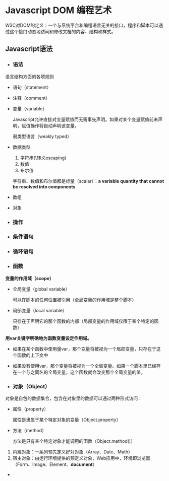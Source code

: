 # Javascript DOM 编程艺术

W3C对DOM的定义：一个与系统平台和编程语言无关的接口，程序和脚本可以通过这个接口动态地访问和修改文档的内容、结构和样式。

## Javascript语法

- ### 语法

语言结构方面的各项规则

  - 语句（statement）
  - 注释（comment）
  - 变量（variable）
    
    Javascript允许直接对变量赋值而无需事先声明。如果对某个变量赋值前未声明，赋值操作将自动声明该变量。

    弱类型语言（weakly typed）

  - 数据类型

    1. 字符串(\转义escaping)
    2. 数值
    3. 布尔值
    
    字符串、数值和布尔值都是标量（scalar）：**a variable quantity that cannot be resolved into components**

  - 数组
  - 对象

- ### 操作

- ### 条件语句
- ### 循环语句
- ### 函数

**变量的作用域（scope）**

  - 全局变量（global variable）
  
    可以在脚本的任何位置被引用（全局变量的作用域是整个脚本）

  - 局部变量（local variable）
    
    只存在于声明它的那个函数的内部（局部变量的作用域仅限于某个特定的函数）

**用var关键字明确地为函数变量设定作用域。**

  - 如果在某个函数中使用量var，那个变量将被视为一个局部变量，只存在于这个函数的上下文中
  - 如果没有使用var，那个变量将被视为一个全局变量。如果一个脚本里已经存在一个与之同名的全局变量，这个函数就会改变那个全局变量的值。

- ### 对象（Object）

对象是自包的数据集合，包含在对象里的数据可以通过两种形式访问：
  - 属性（property）
    
    属性是隶属于某个特定对象的变量（Object.property）

  - 方法（method）
    
    方法是只有某个特定对象才能调用的函数（Object.method()）

  1. 内建对象：一系列预先定义好对对象（Array、Date、Math）
  2. 宿主对象：由运行环境提供的预定义对象，Web应用中，环境即浏览器（Form、Image、Element、**document**）

- 

